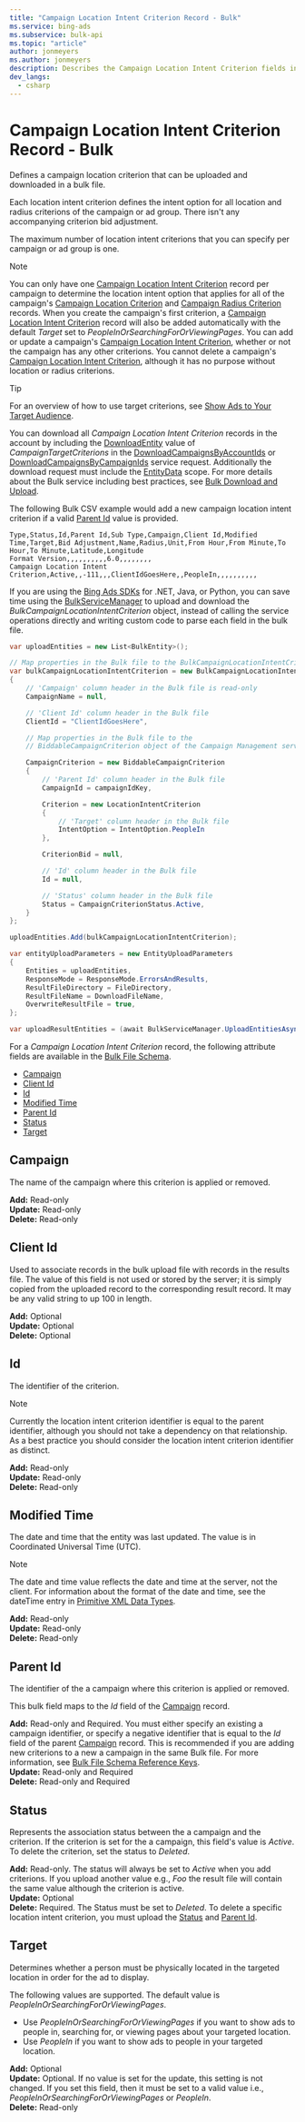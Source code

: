 ```yaml
---
title: "Campaign Location Intent Criterion Record - Bulk"
ms.service: bing-ads
ms.subservice: bulk-api
ms.topic: "article"
author: jonmeyers
ms.author: jonmeyers
description: Describes the Campaign Location Intent Criterion fields in a Bulk file.
dev_langs:
  - csharp
---
```

# Campaign Location Intent Criterion Record - Bulk
Defines a campaign location criterion that can be uploaded and downloaded in a bulk file.

Each location intent criterion defines the intent option for all location and radius criterions of the campaign or ad group. There isn't any accompanying criterion bid adjustment. 

The maximum number of location intent criterions that you can specify per campaign or ad group is one.

> [!NOTE]
> You can only have one [Campaign Location Intent Criterion](campaign-location-intent-criterion.md) record per campaign to determine the location intent option that applies for all of the campaign's [Campaign Location Criterion](campaign-location-criterion.md) and [Campaign Radius Criterion](campaign-radius-criterion.md) records. When you create the campaign's first criterion, a [Campaign Location Intent Criterion](campaign-location-intent-criterion.md) record will also be added automatically with the default *Target* set to *PeopleInOrSearchingForOrViewingPages*. You can add or update a campaign's [Campaign Location Intent Criterion](campaign-location-intent-criterion.md), whether or not the campaign has any other criterions. You cannot delete a campaign's [Campaign Location Intent Criterion](campaign-location-intent-criterion.md), although it has no purpose without location or radius criterions. 

> [!TIP]
> For an overview of how to use target criterions, see [Show Ads to Your Target Audience](../guides/show-ads-target-audience.md).

You can download all *Campaign Location Intent Criterion* records in the account by including the [DownloadEntity](downloadentity.md) value of *CampaignTargetCriterions* in the [DownloadCampaignsByAccountIds](downloadcampaignsbyaccountids.md) or [DownloadCampaignsByCampaignIds](downloadcampaignsbycampaignids.md) service request. Additionally the download request must include the [EntityData](datascope.md#entitydata) scope. For more details about the Bulk service including best practices, see [Bulk Download and Upload](../guides/bulk-download-upload.md).

The following Bulk CSV example would add a new campaign location intent criterion if a valid [Parent Id](#parentid) value is provided. 

```csv
Type,Status,Id,Parent Id,Sub Type,Campaign,Client Id,Modified Time,Target,Bid Adjustment,Name,Radius,Unit,From Hour,From Minute,To Hour,To Minute,Latitude,Longitude
Format Version,,,,,,,,,,6.0,,,,,,,,
Campaign Location Intent Criterion,Active,,-111,,,ClientIdGoesHere,,PeopleIn,,,,,,,,,,
```

If you are using the [Bing Ads SDKs](../guides/client-libraries.md) for .NET, Java, or Python, you can save time using the [BulkServiceManager](../guides/sdk-bulk-service-manager.md) to upload and download the *BulkCampaignLocationIntentCriterion* object, instead of calling the service operations directly and writing custom code to parse each field in the bulk file. 

```csharp
var uploadEntities = new List<BulkEntity>();

// Map properties in the Bulk file to the BulkCampaignLocationIntentCriterion
var bulkCampaignLocationIntentCriterion = new BulkCampaignLocationIntentCriterion
{
    // 'Campaign' column header in the Bulk file is read-only
    CampaignName = null,

    // 'Client Id' column header in the Bulk file
    ClientId = "ClientIdGoesHere",

    // Map properties in the Bulk file to the 
    // BiddableCampaignCriterion object of the Campaign Management service.

    CampaignCriterion = new BiddableCampaignCriterion
    {
        // 'Parent Id' column header in the Bulk file
        CampaignId = campaignIdKey,

        Criterion = new LocationIntentCriterion
        {
            // 'Target' column header in the Bulk file
            IntentOption = IntentOption.PeopleIn
        },

        CriterionBid = null,

        // 'Id' column header in the Bulk file
        Id = null,

        // 'Status' column header in the Bulk file
        Status = CampaignCriterionStatus.Active,
    }
};

uploadEntities.Add(bulkCampaignLocationIntentCriterion);

var entityUploadParameters = new EntityUploadParameters
{
    Entities = uploadEntities,
    ResponseMode = ResponseMode.ErrorsAndResults,
    ResultFileDirectory = FileDirectory,
    ResultFileName = DownloadFileName,
    OverwriteResultFile = true,
};

var uploadResultEntities = (await BulkServiceManager.UploadEntitiesAsync(entityUploadParameters)).ToList();
```

For a *Campaign Location Intent Criterion* record, the following attribute fields are available in the [Bulk File Schema](bulk-file-schema.md). 

- [Campaign](#campaign)
- [Client Id](#clientid)
- [Id](#id)
- [Modified Time](#modifiedtime)
- [Parent Id](#parentid)
- [Status](#status)
- [Target](#target)

## <a name="campaign"></a>Campaign
The name of the campaign where this criterion is applied or removed.  

**Add:** Read-only  
**Update:** Read-only  
**Delete:** Read-only  

## <a name="clientid"></a>Client Id
Used to associate records in the bulk upload file with records in the results file. The value of this field is not used or stored by the server; it is simply copied from the uploaded record to the corresponding result record. It may be any valid string to up 100 in length.

**Add:** Optional  
**Update:** Optional    
**Delete:** Optional  

## <a name="id"></a>Id
The identifier of the criterion.

> [!NOTE]
> Currently the location intent criterion identifier is equal to the parent identifier, although you should not take a dependency on that relationship. As a best practice you should consider the location intent criterion identifier as distinct.

**Add:** Read-only  
**Update:** Read-only  
**Delete:** Read-only  

## <a name="modifiedtime"></a>Modified Time
The date and time that the entity was last updated. The value is in Coordinated Universal Time (UTC).

> [!NOTE]
> The date and time value reflects the date and time at the server, not the client. For information about the format of the date and time, see the dateTime entry in [Primitive XML Data Types](https://go.microsoft.com/fwlink/?linkid=859198).

**Add:** Read-only  
**Update:** Read-only  
**Delete:** Read-only  

## <a name="parentid"></a>Parent Id
The identifier of the a campaign where this criterion is applied or removed.
	
This bulk field maps to the *Id* field of the [Campaign](campaign.md) record. 

**Add:** Read-only and Required. You must either specify an existing a campaign identifier, or specify a negative identifier that is equal to the *Id* field of the parent [Campaign](campaign.md) record. This is recommended if you are adding new criterions to a new a campaign in the same Bulk file. For more information, see [Bulk File Schema Reference Keys](../bulk-service/bulk-file-schema.md#referencekeys).  
**Update:** Read-only and Required  
**Delete:** Read-only and Required  

## <a name="status"></a>Status
Represents the association status between the a campaign and the criterion. If the criterion is set for the a campaign, this field's value is *Active*. To delete the criterion, set the status to *Deleted*.

**Add:** Read-only. The status will always be set to *Active* when you add criterions. If you upload another value e.g., *Foo* the result file will contain the same value although the criterion is active.  
**Update:** Optional  
**Delete:** Required. The Status must be set to *Deleted*. To delete a specific location intent criterion, you must upload the [Status](#status) and [Parent Id](#parentid). 


## <a name="target"></a>Target
Determines whether a person must be physically located in the targeted location in order for the ad to display.

The following values are supported. The default value is *PeopleInOrSearchingForOrViewingPages*.
  - Use *PeopleInOrSearchingForOrViewingPages* if you want to show ads to people in, searching for, or viewing pages about your targeted location.   
  - Use *PeopleIn* if you want to show ads to people in your targeted location.  

**Add:** Optional  
**Update:** Optional. If no value is set for the update, this setting is not changed. If you set this field, then it must be set to a valid value i.e., *PeopleInOrSearchingForOrViewingPages* or *PeopleIn*.  
**Delete:** Read-only  
